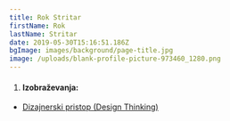 ```yaml
---
title: Rok Stritar
firstName: Rok
lastName: Stritar
date: 2019-05-30T15:16:51.186Z
bgImage: images/background/page-title.jpg
image: /uploads/blank-profile-picture-973460_1280.png
---
```

1. #### Izobraževanja:

* [Dizajnerski pristop (Design Thinking)](https://akademijafri.si/izobrazevanja/za-podjetja/dizajnerski_pristop_design_thinking/)

